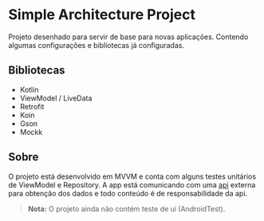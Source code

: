 # Simple Architecture Project

Projeto desenhado para servir de base para novas aplicações. Contendo algumas configurações e bibliotecas já configuradas.

## Bibliotecas

- Kotlin
- ViewModel / LiveData
- Retrofit
- Koin
- Gson
- Mockk

## Sobre

O projeto está desenvolvido em MVVM e conta com alguns testes unitários de ViewModel e Repository. A app está comunicando com uma [api](https://api.chucknorris.io/) externa para obtenção dos dados e todo conteúdo é de responsabilidade da api.

> **Nota:** O projeto ainda não contém teste de ui (AndroidTest).

